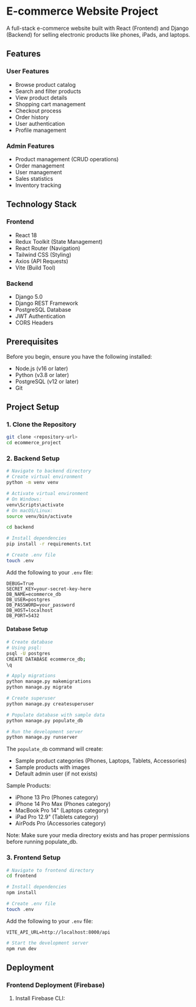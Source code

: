 # E-commerce Website Project

A full-stack e-commerce website built with React (Frontend) and Django (Backend) for selling electronic products like phones, iPads, and laptops.

## Features

### User Features
- Browse product catalog
- Search and filter products
- View product details
- Shopping cart management
- Checkout process
- Order history
- User authentication
- Profile management

### Admin Features
- Product management (CRUD operations)
- Order management
- User management
- Sales statistics
- Inventory tracking

## Technology Stack

### Frontend
- React 18
- Redux Toolkit (State Management)
- React Router (Navigation)
- Tailwind CSS (Styling)
- Axios (API Requests)
- Vite (Build Tool)

### Backend
- Django 5.0
- Django REST Framework
- PostgreSQL Database
- JWT Authentication
- CORS Headers

## Prerequisites

Before you begin, ensure you have the following installed:
- Node.js (v16 or later)
- Python (v3.8 or later)
- PostgreSQL (v12 or later)
- Git

## Project Setup

### 1. Clone the Repository

```bash
git clone <repository-url>
cd ecommerce_project
```

### 2. Backend Setup

```bash
# Navigate to backend directory
# Create virtual environment
python -m venv venv

# Activate virtual environment
# On Windows:
venv\Scripts\activate
# On macOS/Linux:
source venv/bin/activate

cd backend

# Install dependencies
pip install -r requirements.txt

# Create .env file
touch .env
```

Add the following to your `.env` file:
```env
DEBUG=True
SECRET_KEY=your-secret-key-here
DB_NAME=ecommerce_db
DB_USER=postgres
DB_PASSWORD=your_password
DB_HOST=localhost
DB_PORT=5432
```

#### Database Setup
```bash
# Create database
# Using psql:
psql -U postgres
CREATE DATABASE ecommerce_db;
\q

# Apply migrations
python manage.py makemigrations
python manage.py migrate

# Create superuser
python manage.py createsuperuser

# Populate database with sample data
python manage.py populate_db

# Run the development server
python manage.py runserver
```

The `populate_db` command will create:
- Sample product categories (Phones, Laptops, Tablets, Accessories)
- Sample products with images
- Default admin user (if not exists)

Sample Products:
- iPhone 13 Pro (Phones category)
- iPhone 14 Pro Max (Phones category)
- MacBook Pro 14" (Laptops category)
- iPad Pro 12.9" (Tablets category)
- AirPods Pro (Accessories category)

Note: Make sure your media directory exists and has proper permissions before running populate_db.

### 3. Frontend Setup

```bash
# Navigate to frontend directory
cd frontend

# Install dependencies
npm install

# Create .env file
touch .env
```

Add the following to your `.env` file:
```env
VITE_API_URL=http://localhost:8000/api
```

```bash
# Start the development server
npm run dev
```

## Deployment

### Frontend Deployment (Firebase)

1. Install Firebase CLI:
```